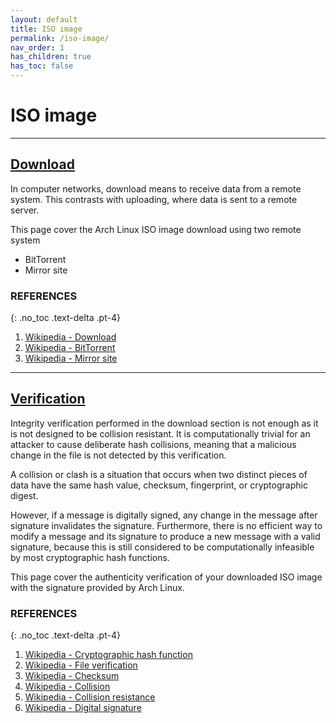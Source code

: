 ```yaml
---
layout: default
title: ISO image
permalink: /iso-image/
nav_order: 1
has_children: true
has_toc: false
---
```


# ISO image

---


## [Download](/Andromeda/iso-image/download/)

In computer networks, download means to receive data from a remote system. This contrasts with uploading, where data is sent to a remote server.

This page cover the Arch Linux ISO image download using two remote system

- BitTorrent
- Mirror site

### REFERENCES
{: .no_toc .text-delta .pt-4}

1. [Wikipedia - Download](https://en.wikipedia.org/wiki/Download)
1. [Wikipedia - BitTorrent](https://en.wikipedia.org/wiki/BitTorrent)
1. [Wikipedia - Mirror site](https://en.wikipedia.org/wiki/Mirror_site)


---

## [Verification](/Andromeda/iso-image/verification/)

Integrity verification performed in the download section is not enough as it is not designed to be collision resistant. It is computationally trivial for an attacker to cause deliberate hash collisions, meaning that a malicious change in the file is not detected by this verification.

A collision or clash is a situation that occurs when two distinct pieces of data have the same hash value, checksum, fingerprint, or cryptographic digest.

However, if a message is digitally signed, any change in the message after signature invalidates the signature. Furthermore, there is no efficient way to modify a message and its signature to produce a new message with a valid signature, because this is still considered to be computationally infeasible by most cryptographic hash functions.

This page cover the authenticity verification of your downloaded ISO image with the signature provided by Arch Linux.

### REFERENCES
{: .no_toc .text-delta .pt-4}

1. [Wikipedia - Cryptographic hash function](https://en.wikipedia.org/wiki/Cryptographic_hash_function)
1. [Wikipedia - File verification](https://en.wikipedia.org/wiki/File_verification)
1. [Wikipedia - Checksum](https://en.wikipedia.org/wiki/Checksum)
1. [Wikipedia - Collision](https://en.wikipedia.org/wiki/Collision_(computer_science))
1. [Wikipedia - Collision resistance](https://en.wikipedia.org/wiki/Collision_resistance)
1. [Wikipedia - Digital signature](https://en.wikipedia.org/wiki/Digital_signature)
